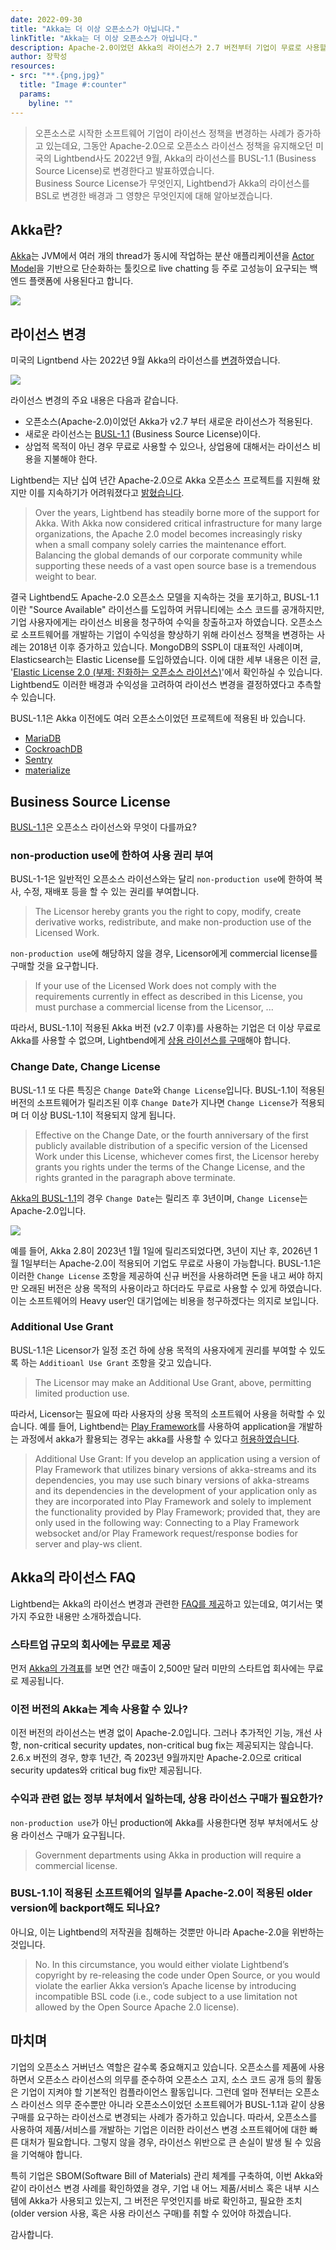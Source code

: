 ```yaml
---
date: 2022-09-30
title: "Akka는 더 이상 오픈소스가 아닙니다."
linkTitle: "Akka는 더 이상 오픈소스가 아닙니다."
description: Apache-2.0이었던 Akka의 라이선스가 2.7 버전부터 기업이 무료로 사용할 수 없는 Business Source License로 변경되었습니다. 
author: 장학성
resources:
- src: "**.{png,jpg}"
  title: "Image #:counter"
  params:
    byline: ""
---
```


> 오픈소스로 시작한 소프트웨어 기업이 라이선스 정책을 변경하는 사례가 증가하고 있는데요, 그동안 Apache-2.0으로 오픈소스 라이선스 정책을 유지해오던 미국의 Lightbend사도 2022년 9월, Akka의 라이선스를 BUSL-1.1 (Business Source License)로 변경한다고 발표하였습니다.  
> Business Source License가 무엇인지, Lightbend가 Akka의 라이선스를 BSL로 변경한 배경과 그 영향은 무엇인지에 대해 알아보겠습니다. 

## Akka란? 

[Akka](https://github.com/akka/akka)는 JVM에서 여러 개의 thread가 동시에 작업하는 분산 애플리케이션을 [Actor Model](https://doc.akka.io/docs/akka/current/typed/guide/actors-intro.html)을 기반으로 단순화하는 툴킷으로 live chatting 등 주로 고성능이 요구되는 백엔드 플랫폼에 사용된다고 합니다. 

![](./featured_akka.png)

## 라이선스 변경

미국의 Ligntbend 사는 2022년 9월 Akka의 라이선스를 [변경](https://akka.io/)하였습니다. 

![](./akka_license_change.png)

라이선스 변경의 주요 내용은 다음과 같습니다. 

- 오픈소스(Apache-2.0)이었던 Akka가 v2.7 부터 새로운 라이선스가 적용된다. 
- 새로운 라이선스는 [BUSL-1.1](https://spdx.org/licenses/BUSL-1.1.html) (Business Source License)이다. 
- 상업적 목적이 아닌 경우 무료로 사용할 수 있으나, 상업용에 대해서는 라이선스 비용을 지불해야 한다. 

Lightbend는 지난 십여 년간 Apache-2.0으로 Akka 오픈소스 프로젝트를 지원해 왔지만 이를 지속하기가 어려워졌다고 [밝혔습니다](https://www.lightbend.com/blog/why-we-are-changing-the-license-for-akka). 

> Over the years, Lightbend has steadily borne more of the support for Akka. With Akka now considered critical infrastructure for many large organizations, the Apache 2.0 model becomes increasingly risky when a small company solely carries the maintenance effort. Balancing the global demands of our corporate community while supporting these needs of a vast open source base is a tremendous weight to bear.

결국 Lightbend도 Apache-2.0 오픈소스 모델을 지속하는 것을 포기하고, BUSL-1.1이란 "Source Available" 라이선스를 도입하여 커뮤니티에는 소스 코드를 공개하지만, 기업 사용자에게는 라이선스 비용을 청구하여 수익을 창출하고자 하였습니다. 오픈소스로 소프트웨어를 개발하는 기업이 수익성을 향상하기 위해 라이선스 정책을 변경하는 사례는 2018년 이후 증가하고 있습니다. MongoDB의 SSPL이 대표적인 사례이며, Elasticsearch는 Elastic License를 도입하였습니다. 이에 대한 세부 내용은 이전 글, '[Elastic License 2.0 (부제: 진화하는 오픈소스 라이선스)](https://devocean.sk.com/opensource/techBoardDetail.do?ID=163055)'에서 확인하실 수 있습니다. Lightbend도 이러한 배경과 수익성을 고려하여 라이선스 변경을 결정하였다고 추측할 수 있습니다. 

BUSL-1.1은 Akka 이전에도 여러 오픈소스이었던 프로젝트에 적용된 바 있습니다. 
- [MariaDB](https://mariadb.com/bsl-faq-mariadb/)
- [CockroachDB](https://www.cockroachlabs.com/blog/oss-relicensing-cockroachdb/)
- [Sentry](https://blog.sentry.io/2019/11/06/relicensing-sentry/)
- [materialize](https://github.com/MaterializeInc/materialize/blob/main/LICENSE)



## Business Source License

[BUSL-1.1](https://spdx.org/licenses/BUSL-1.1.html)은 오픈소스 라이선스와 무엇이 다를까요? 

### non-production use에 한하여 사용 권리 부여

BUSL-1-1은 일반적인 오픈소스 라이선스와는 달리 `non-production use`에 한하여 복사, 수정, 재배포 등을 할 수 있는 권리를 부여합니다.

> The Licensor hereby grants you the right to copy, modify, create derivative works, redistribute, and make non-production use of the Licensed Work.

`non-production use`에 해당하지 않을 경우, Licensor에게 commercial license를 구매할 것을 요구합니다. 

> If your use of the Licensed Work does not comply with the requirements currently in effect as described in this License, you must purchase a commercial license from the Licensor, ...

따라서, BUSL-1.1이 적용된 Akka 버전 (v2.7 이후)를 사용하는 기업은 더 이상 무료로 Akka를 사용할 수 없으며, Lightbend에게 [상용 라이선스를 구매](https://www.lightbend.com/akka#pricing)해야 합니다. 

### Change Date, Change License

BUSL-1.1 또 다른 특징은 `Change Date`와 `Change License`입니다. BUSL-1.1이 적용된 버전의 소프트웨어가 릴리즈된 이후 `Change Date`가 지나면 `Change License`가 적용되며 더 이상 BUSL-1.1이 적용되지 않게 됩니다.

> Effective on the Change Date, or the fourth anniversary of the first publicly available distribution of a specific version of the Licensed Work under this License, whichever comes first, the Licensor hereby grants you rights under the terms of the Change License, and the rights granted in the paragraph above terminate.

[Akka의 BUSL-1.1](https://www.lightbend.com/akka/license)의 경우 `Change Date`는 릴리즈 후 3년이며, `Change License`는 Apache-2.0입니다.

![](./akka_busl.png)

예를 들어, Akka 2.8이 2023년 1월 1일에 릴리즈되었다면, 3년이 지난 후, 2026년 1월 1일부터는 Apache-2.0이 적용되어 기업도 무료로 사용이 가능합니다. BUSL-1.1은 이러한 `Change License` 조항을 제공하여 신규 버전을 사용하려면 돈을 내고 써야 하지만 오래된 버전은 상용 목적의 사용이라고 하더라도 무료로 사용할 수 있게 하였습니다. 이는 소프트웨어의 Heavy user인 대기업에는 비용을 청구하겠다는 의지로 보입니다. 

### Additional Use Grant

BUSL-1.1은 Licensor가 일정 조건 하에 상용 목적의 사용자에게 권리를 부여할 수 있도록 하는 `Additioanl Use Grant` 조항을 갖고 있습니다. 

> The Licensor may make an Additional Use Grant, above, permitting limited production use.

따라서, Licensor는 필요에 따라 사용자의 상용 목적의 소프트웨어 사용을 허락할 수 있습니다. 예를 들어, Lightbend는 [Play Framework](https://www.playframework.com/)를 사용하여 application을 개발하는 과정에서 akka가 활용되는 경우는 akka를 사용할 수 있다고 [허용하였습니다](https://www.lightbend.com/akka/license). 

> Additional Use Grant:	If you develop an application using a version of Play Framework that utilizes binary versions of akka-streams and its dependencies, you may use such binary versions of akka-streams and its dependencies in the development of your application only as they are incorporated into Play Framework and solely to implement the functionality provided by Play Framework; provided that, they are only used in the following way: Connecting to a Play Framework websocket and/or Play Framework request/response bodies for server and play-ws client.

## Akka의 라이선스 FAQ

Lightbend는 Akka의 라이선스 변경과 관련한 [FAQ를 제공](https://www.lightbend.com/akka/license-faq)하고 있는데요, 여기서는 몇 가지 주요한 내용만 소개하겠습니다. 

### 스타트업 규모의 회사에는 무료로 제공

먼저 [Akka의 가격표](https://www.lightbend.com/akka#pricing)를 보면 연간 매출이 2,500만 달러 미만의 스타트업 회사에는 무료로 제공됩니다. 

### 이전 버전의 Akka는 계속 사용할 수 있나? 

이전 버전의 라이선스는 변경 없이 Apache-2.0입니다. 그러나 추가적인 기능, 개선 사항, non-critical security updates, non-critical bug fix는 제공되지는 않습니다. 2.6.x 버전의 경우, 향후 1년간, 즉 2023년 9월까지만 Apache-2.0으로 critical security updates와 critical bug fix만 제공됩니다. 

### 수익과 관련 없는 정부 부처에서 일하는데, 상용 라이선스 구매가 필요한가? 

`non-production use`가 아닌 production에 Akka를 사용한다면 정부 부처에서도 상용 라이선스 구매가 요구됩니다. 

> Government departments using Akka in production will require a commercial license.

### BUSL-1.1이 적용된 소프트웨어의 일부를 Apache-2.0이 적용된 older version에 backport해도 되나요? 

아니요, 이는 Lightbend의 저작권을 침해하는 것뿐만 아니라 Apache-2.0을 위반하는 것입니다. 

> No. In this circumstance, you would either violate Lightbend’s copyright by re-releasing the code under Open Source, or you would violate the earlier Akka version’s Apache license by introducing incompatible BSL code (i.e., code subject to a use limitation not allowed by the Open Source Apache 2.0 license).


## 마치며

기업의 오픈소스 거버넌스 역할은 갈수록 중요해지고 있습니다. 오픈소스를 제품에 사용하면서 오픈소스 라이선스의 의무를 준수하여 오픈소스 고지, 소스 코드 공개 등의 활동은 기업이 지켜야 할 기본적인 컴플라이언스 활동입니다. 그런데 얼마 전부터는 오픈소스 라이선스 의무 준수뿐만 아니라 오픈소스이었던 소프트웨어가 BUSL-1.1과 같이 상용 구매를 요구하는 라이선스로 변경되는 사례가 증가하고 있습니다. 따라서, 오픈소스를 사용하여 제품/서비스를 개발하는 기업은 이러한 라이선스 변경 소프트웨어에 대한 빠른 대처가 필요합니다. 그렇지 않을 경우, 라이선스 위반으로 큰 손실이 발생 될 수 있음을 기억해야 합니다. 

특히 기업은 SBOM(Software Bill of Materials) 관리 체계를 구축하여, 이번 Akka와 같이 라이선스 변경 사례를 확인하였을 경우, 기업 내 어느 제품/서비스 혹은 내부 시스템에 Akka가 사용되고 있는지, 그 버전은 무엇인지를 바로 확인하고, 필요한 조치 (older version 사용, 혹은 사용 라이선스 구매)를 취할 수 있어야 하겠습니다. 

감사합니다. 